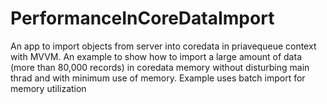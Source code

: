 # PerformanceInCoreDataImport
An app to import objects from server into coredata in priavequeue context with MVVM.
An example to show how to import a large amount of data (more than 80,000 records) in coredata memory without disturbing main thrad and with minimum use of memory. Example uses batch import for memory utilization
